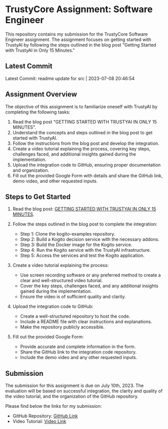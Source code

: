 # TrustyCore Assignment: Software Engineer

This repository contains my submission for the TrustyCore Software Engineer assignment. The assignment focuses on getting started with TrustyAI by following the steps outlined in the blog post "Getting Started with TrustyAI in Only 15 Minutes."

## Latest Commit

Latest Commit: readme update for src | 2023-07-08 20:46:54 

## Assignment Overview

The objective of this assignment is to familiarize oneself with TrustyAI by completing the following tasks:

1. Read the blog post "GETTING STARTED WITH TRUSTYAI IN ONLY 15 MINUTES".
2. Understand the concepts and steps outlined in the blog post to get started with TrustyAI.
3. Follow the instructions from the blog post and develop the integration.
4. Create a video tutorial explaining the process, covering key steps, challenges faced, and additional insights gained during the implementation.
5. Upload the integration code to GitHub, ensuring proper documentation and organization.
6. Fill out the provided Google Form with details and share the GitHub link, demo video, and other requested inputs.

## Steps to Get Started

1. Read the blog post: [GETTING STARTED WITH TRUSTYAI IN ONLY 15 MINUTES](https://blog.kie.org/2021/05/getting-started-with-trustyai-in-only-15-minutes.html).

2. Follow the steps outlined in the blog post to complete the integration:

   - Step 1: Clone the kogito-examples repository.
   - Step 2: Build a Kogito decision service with the necessary addons.
   - Step 3: Build the Docker image for the Kogito service.
   - Step 4: Run the Kogito service with the TrustyAI infrastructure.
   - Step 5: Access the services and test the Kogito application.

3. Create a video tutorial explaining the process:

   - Use screen recording software or any preferred method to create a clear and well-structured video tutorial.
   - Cover the key steps, challenges faced, and any additional insights gained during the implementation.
   - Ensure the video is of sufficient quality and clarity.

4. Upload the integration code to GitHub:

   - Create a well-structured repository to host the code.
   - Include a README file with clear instructions and explanations.
   - Make the repository publicly accessible.

5. Fill out the provided Google Form:

   - Provide accurate and complete information in the form.
   - Share the GitHub link to the integration code repository.
   - Include the demo video and any other requested inputs.

## Submission

The submission for this assignment is due on July 10th, 2023. The evaluation will be based on successful integration, the clarity and quality of the video tutorial, and the organization of the GitHub repository.

Please find below the links for my submission:

- GitHub Repository: [GitHub Link](https://github.com/aryansingh920/trusty-core.git)
- Video Tutorial: [Video Link](add-your-video-link-here)
